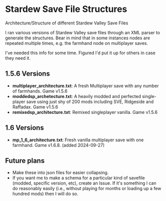# Stardew Save File Structures
Architecture/Structure of different Stardew Valley Save Files

I ran various versions of Stardew Valley save files through an XML parser to generate the structures. Bear in mind that in some instances nodes are repeated multiple times, e.g. the farmhand node on multiplayer saves.

I've needed this info for some time. Figured I'd put it up for others in case they need it.

## 1.5.6 Versions

* **multiplayer_architecture.txt**: A fresh Multiplayer save with any number of farmhands. Game v1.5.6
* **moddedsp_archetecture.txt**: A heavily modded and perfected single-player save using just shy of 200 mods including SVE, Ridgeside and Raffadax. Game v1.5.6
* **remixedsp_architecture.txt**: Remixed singleplayer vanilla. Game v1.5.6

## 1.6 Versions

* **mp_1_6_architecture.txt**: Fresh vanilla multiplayer save with one farmhand. Game v1.6.8. (added 2024-09-27)

## Future plans

* Make these into json files for easier collapsing.
* If you want me to make a schema for a particular kind of savefile (modded, specific version, etc), create an Issue. If it's something I can do reasonably easily (i.e., without playing for months or loading up a few hundred mods) then I will do so.
